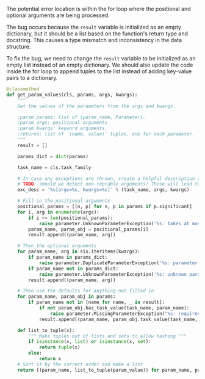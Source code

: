 The potential error location is within the for loop where the positional and optional arguments are being processed.

The bug occurs because the `result` variable is initialized as an empty dictionary, but it should be a list based on the function's return type and docstring. This causes a type mismatch and inconsistency in the data structure.

To fix the bug, we need to change the `result` variable to be initialized as an empty list instead of an empty dictionary. We should also update the code inside the for loop to append tuples to the list instead of adding key-value pairs to a dictionary.

```python
@classmethod
def get_param_values(cls, params, args, kwargs):
    """
    Get the values of the parameters from the args and kwargs.

    :param params: list of (param_name, Parameter).
    :param args: positional arguments
    :param kwargs: keyword arguments.
    :returns: list of `(name, value)` tuples, one for each parameter.
    """
    result = []

    params_dict = dict(params)

    task_name = cls.task_family

    # In case any exceptions are thrown, create a helpful description of how the Task was invoked
    # TODO: should we detect non-reprable arguments? These will lead to mysterious errors
    exc_desc = '%s[args=%s, kwargs=%s]' % (task_name, args, kwargs)

    # Fill in the positional arguments
    positional_params = [(n, p) for n, p in params if p.significant]
    for i, arg in enumerate(args):
        if i >= len(positional_params):
            raise parameter.UnknownParameterException('%s: takes at most %d parameters (%d given)' % (exc_desc, len(positional_params), len(args)))
        param_name, param_obj = positional_params[i]
        result.append((param_name, arg))

    # Then the optional arguments
    for param_name, arg in six.iteritems(kwargs):
        if param_name in params_dict:
            raise parameter.DuplicateParameterException('%s: parameter %s was already set as a positional parameter' % (exc_desc, param_name))
        if param_name not in params_dict:
            raise parameter.UnknownParameterException('%s: unknown parameter %s' % (exc_desc, param_name))
        result.append((param_name, arg))

    # Then use the defaults for anything not filled in
    for param_name, param_obj in params:
        if param_name not in [name for name, _ in result]:
            if not param_obj.has_task_value(task_name, param_name):
                raise parameter.MissingParameterException("%s: requires the '%s' parameter to be set" % (exc_desc, param_name))
            result.append((param_name, param_obj.task_value(task_name, param_name)))

    def list_to_tuple(x):
        """ Make tuples out of lists and sets to allow hashing """
        if isinstance(x, list) or isinstance(x, set):
            return tuple(x)
        else:
            return x
    # Sort it by the correct order and make a list
    return [(param_name, list_to_tuple(param_value)) for param_name, param_value in result]
```